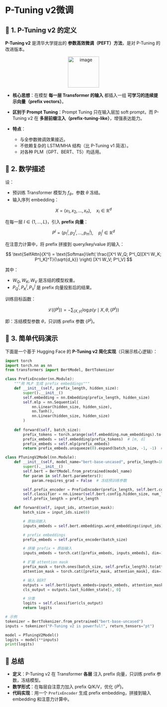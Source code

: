 # P-Tuning v2微调

## 📖 1. P-Tuning v2 的定义

**P-Tuning v2** 是清华大学提出的 **参数高效微调（PEFT）方法**，是对 P-Tuning 的改进版本。  
<div align="center">
<img width="100" height="100" alt="image" src="https://github.com/user-attachments/assets/c4b2d742-c5fb-4f3b-ae3c-1c4645b46a5e" />
</div>

* **核心思想**：在模型 **每一层 Transformer 的输入** 都插入一组 **可学习的连续提示向量（prefix vectors）**。
* **区别于 Prompt Tuning**：Prompt Tuning 只在输入层加 soft prompt，而 P-Tuning v2 在 **多层前缀注入（prefix-tuning-like）**，增强表达能力。
* **特点**：

  * 与全参数微调效果接近。
  * 不依赖复杂的 LSTM/MHA 结构（比 P-Tuning v1 简洁）。
  * 对各种 PLM（GPT、BERT、T5）均适用。



## 📖 2. 数学描述

设：

* 预训练 Transformer 模型为 $f_\theta$，参数 $\theta$ 冻结。
* 输入序列 embedding：

$$
X = (x_1, x_2, \dots, x_n), \quad x_i \in \mathbb{R}^d
$$

在每一层 $l \in \{1, \dots, L\}$，引入 **prefix 向量**：

$$
P^l = (p^l_1, p^l_2, \dots, p^l_m), \quad p^l_j \in \mathbb{R}^d
$$

在注意力计算中，将 prefix 拼接到 query/key/value 的输入：

$$
\text{SelfAttn}(X^l) = \text{Softmax}\left( \frac{[X^l W_Q; P^l_Q][X^l W_K; P^l_K]^T}{\sqrt{d_k}} \right) [X^l W_V; P^l_V]
$$

其中：

* $W_Q, W_K, W_V$ 是冻结的模型权重。
* $P^l_Q, P^l_K, P^l_V$ 是 prefix 向量投影后的结果。

训练目标函数：

$$
\mathcal{L}(\{P^l\}) = - \sum_{(X, y)} \log p(y \mid X, \theta, \{P^l\})
$$

即：冻结模型参数 $\theta$，只训练 prefix 参数 $\{P^l\}$。



## 📖 3. 简单代码演示

下面是一个基于 Hugging Face 的 **P-Tuning v2 简化实现**（只展示核心逻辑）：

```python
import torch
import torch.nn as nn
from transformers import BertModel, BertTokenizer

class PrefixEncoder(nn.Module):
    """用 MLP 生成 prefix embeddings"""
    def __init__(self, prefix_length, hidden_size):
        super().__init__()
        self.embedding = nn.Embedding(prefix_length, hidden_size)
        self.mlp = nn.Sequential(
            nn.Linear(hidden_size, hidden_size),
            nn.Tanh(),
            nn.Linear(hidden_size, hidden_size)
        )
    
    def forward(self, batch_size):
        prefix_tokens = torch.arange(self.embedding.num_embeddings).to(self.embedding.weight.device)
        prefix_embeds = self.embedding(prefix_tokens)  # [m, d]
        prefix_embeds = self.mlp(prefix_embeds)
        return prefix_embeds.unsqueeze(0).expand(batch_size, -1, -1)  # [B, m, d]

class PTuningV2Model(nn.Module):
    def __init__(self, model_name="bert-base-uncased", prefix_length=10, num_labels=2):
        super().__init__()
        self.bert = BertModel.from_pretrained(model_name)
        for param in self.bert.parameters():
            param.requires_grad = False  # 冻结预训练参数

        self.prefix_encoder = PrefixEncoder(prefix_length, self.bert.config.hidden_size)
        self.classifier = nn.Linear(self.bert.config.hidden_size, num_labels)
        self.prefix_length = prefix_length

    def forward(self, input_ids, attention_mask):
        batch_size = input_ids.size(0)

        # 原始词嵌入
        inputs_embeds = self.bert.embeddings.word_embeddings(input_ids)

        # prefix embeddings
        prefix_embeds = self.prefix_encoder(batch_size)

        # 拼接 prefix + 原始输入
        inputs_embeds = torch.cat([prefix_embeds, inputs_embeds], dim=1)

        # 扩展 attention mask
        prefix_mask = torch.ones(batch_size, self.prefix_length).to(attention_mask.device)
        attention_mask = torch.cat([prefix_mask, attention_mask], dim=1)

        # 输入 BERT
        outputs = self.bert(inputs_embeds=inputs_embeds, attention_mask=attention_mask)
        cls_output = outputs.last_hidden_state[:, 0]

        # 分类
        logits = self.classifier(cls_output)
        return logits

# 示例
tokenizer = BertTokenizer.from_pretrained("bert-base-uncased")
inputs = tokenizer("P-Tuning v2 is powerful!", return_tensors="pt")

model = PTuningV2Model()
logits = model(**inputs)
print(logits)
```



## 📖 总结

* **定义**：P-Tuning v2 在 Transformer **各层** 注入 prefix 向量，只训练 prefix 参数，冻结模型。
* **数学形式**：在每层自注意力加入 prefix Q/K/V，优化 $\{P^l\}$。
* **代码实现**：用一个 `PrefixEncoder` 生成 prefix embedding，拼接到输入 embedding 和注意力计算中。



